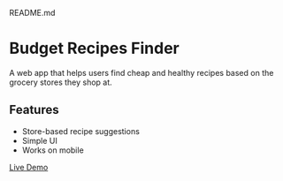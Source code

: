README.md
# Budget Recipes Finder

A web app that helps users find cheap and healthy recipes based on the grocery stores they shop at.

## Features
- Store-based recipe suggestions
- Simple UI
- Works on mobile

[Live Demo](https://your-username.github.io/budget-recipes-app/)

